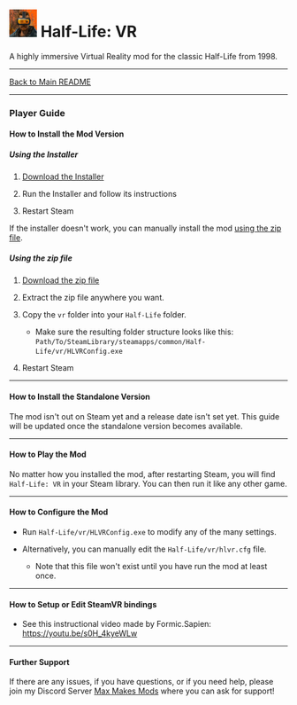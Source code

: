 # <img src="../art/game_icon.png" alt="HLVR Game Icon" width="50"/> Half-Life: VR

A highly immersive Virtual Reality mod for the classic Half-Life from 1998.

---

[Back to Main README](README.md)

---

### Player Guide

#### How to Install the Mod Version

##### Using the Installer

1. [Download the Installer](https://github.com/maxvollmer/Half-Life-VR/releases/download/0.6.29-beta/HLVR_0.6.29-beta-Installer.exe)

2. Run the Installer and follow its instructions

3. Restart Steam

If the installer doesn't work, you can manually install the mod [using the zip file](#using-the-zip-file).

##### Using the zip file

1. [Download the zip file](https://github.com/maxvollmer/Half-Life-VR/releases/download/0.6.29-beta/HLVR_0.6.29-beta.zip)

2. Extract the zip file anywhere you want.

3. Copy the `vr` folder into your `Half-Life` folder.
    - Make sure the resulting folder structure looks like this:  
      `Path/To/SteamLibrary/steamapps/common/Half-Life/vr/HLVRConfig.exe`

4. Restart Steam

---
#### How to Install the Standalone Version

The mod isn't out on Steam yet and a release date isn't set yet. This guide will be updated once the standalone version becomes available.

---
#### How to Play the Mod

No matter how you installed the mod, after restarting Steam, you will find `Half-Life: VR` in your Steam library. You can then run it like any other game.

---
#### How to Configure the Mod

- Run `Half-Life/vr/HLVRConfig.exe` to modify any of the many settings.

- Alternatively, you can manually edit the `Half-Life/vr/hlvr.cfg` file.
   - Note that this file won't exist until you have run the mod at least once.

---
#### How to Setup or Edit SteamVR bindings

- See this instructional video made by Formic.Sapien: https://youtu.be/s0H_4kyeWLw

---
#### Further Support

If there are any issues, if you have questions, or if you need help, please join my Discord Server [Max Makes Mods](https://discord.gg/jujwEGf62K) where you can ask for support!
